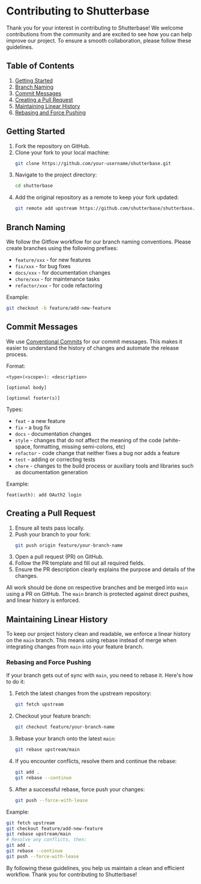 # Contributing to Shutterbase

Thank you for your interest in contributing to Shutterbase! We welcome contributions from the community and are excited to see how you can help improve our project. To ensure a smooth collaboration, please follow these guidelines.

## Table of Contents
1. [Getting Started](#getting-started)
2. [Branch Naming](#branch-naming)
3. [Commit Messages](#commit-messages)
4. [Creating a Pull Request](#creating-a-pull-request)
5. [Maintaining Linear History](#maintaining-linear-history)
6. [Rebasing and Force Pushing](#rebasing-and-force-pushing)

## Getting Started

1. Fork the repository on GitHub.
2. Clone your fork to your local machine:
   ```sh
   git clone https://github.com/your-username/shutterbase.git
   ```
3. Navigate to the project directory:
   ```sh
   cd shutterbase
   ```
4. Add the original repository as a remote to keep your fork updated:
   ```sh
   git remote add upstream https://github.com/shutterbase/shutterbase.git
   ```

## Branch Naming

We follow the Gitflow workflow for our branch naming conventions. Please create branches using the following prefixes:

- `feature/xxx` - for new features
- `fix/xxx` - for bug fixes
- `docs/xxx` - for documentation changes
- `chore/xxx` - for maintenance tasks
- `refactor/xxx` - for code refactoring

Example:
```sh
git checkout -b feature/add-new-feature
```

## Commit Messages

We use [Conventional Commits](https://www.conventionalcommits.org/) for our commit messages. This makes it easier to understand the history of changes and automate the release process.

Format:
```
<type>(<scope>): <description>

[optional body]

[optional footer(s)]
```

Types:
- `feat` - a new feature
- `fix` - a bug fix
- `docs` - documentation changes
- `style` - changes that do not affect the meaning of the code (white-space, formatting, missing semi-colons, etc)
- `refactor` - code change that neither fixes a bug nor adds a feature
- `test` - adding or correcting tests
- `chore` - changes to the build process or auxiliary tools and libraries such as documentation generation

Example:
```
feat(auth): add OAuth2 login
```

## Creating a Pull Request

1. Ensure all tests pass locally.
2. Push your branch to your fork:
   ```sh
   git push origin feature/your-branch-name
   ```
3. Open a pull request (PR) on GitHub.
4. Follow the PR template and fill out all required fields.
5. Ensure the PR description clearly explains the purpose and details of the changes.

All work should be done on respective branches and be merged into `main` using a PR on GitHub. The `main` branch is protected against direct pushes, and linear history is enforced.

## Maintaining Linear History

To keep our project history clean and readable, we enforce a linear history on the `main` branch. This means using rebase instead of merge when integrating changes from `main` into your feature branch.

### Rebasing and Force Pushing

If your branch gets out of sync with `main`, you need to rebase it. Here's how to do it:

1. Fetch the latest changes from the upstream repository:
   ```sh
   git fetch upstream
   ```
2. Checkout your feature branch:
   ```sh
   git checkout feature/your-branch-name
   ```
3. Rebase your branch onto the latest `main`:
   ```sh
   git rebase upstream/main
   ```
4. If you encounter conflicts, resolve them and continue the rebase:
   ```sh
   git add .
   git rebase --continue
   ```
5. After a successful rebase, force push your changes:
   ```sh
   git push --force-with-lease
   ```

Example:
```sh
git fetch upstream
git checkout feature/add-new-feature
git rebase upstream/main
# Resolve any conflicts, then:
git add .
git rebase --continue
git push --force-with-lease
```

By following these guidelines, you help us maintain a clean and efficient workflow. Thank you for contributing to Shutterbase!
